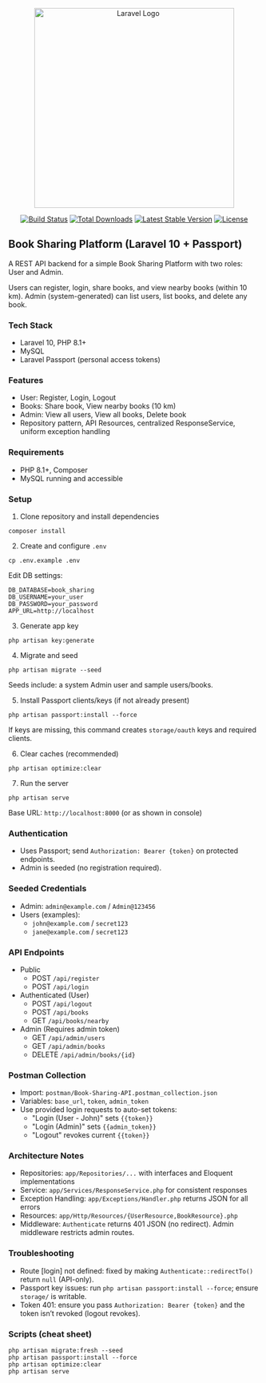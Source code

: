 <p align="center"><a href="https://laravel.com" target="_blank"><img src="https://raw.githubusercontent.com/laravel/art/master/logo-lockup/5%20SVG/2%20CMYK/1%20Full%20Color/laravel-logolockup-cmyk-red.svg" width="400" alt="Laravel Logo"></a></p>

<p align="center">
<a href="https://github.com/laravel/framework/actions"><img src="https://github.com/laravel/framework/workflows/tests/badge.svg" alt="Build Status"></a>
<a href="https://packagist.org/packages/laravel/framework"><img src="https://img.shields.io/packagist/dt/laravel/framework" alt="Total Downloads"></a>
<a href="https://packagist.org/packages/laravel/framework"><img src="https://img.shields.io/packagist/v/laravel/framework" alt="Latest Stable Version"></a>
<a href="https://packagist.org/packages/laravel/framework"><img src="https://img.shields.io/packagist/l/laravel/framework" alt="License"></a>
</p>

## Book Sharing Platform (Laravel 10 + Passport)

A REST API backend for a simple Book Sharing Platform with two roles: User and Admin.

Users can register, login, share books, and view nearby books (within 10 km). Admin (system-generated) can list users, list books, and delete any book.

### Tech Stack
- Laravel 10, PHP 8.1+
- MySQL
- Laravel Passport (personal access tokens)

### Features
- User: Register, Login, Logout
- Books: Share book, View nearby books (10 km)
- Admin: View all users, View all books, Delete book
- Repository pattern, API Resources, centralized ResponseService, uniform exception handling

### Requirements
- PHP 8.1+, Composer
- MySQL running and accessible

### Setup
1) Clone repository and install dependencies
```
composer install
```

2) Create and configure `.env`
```
cp .env.example .env
```
Edit DB settings:
```
DB_DATABASE=book_sharing
DB_USERNAME=your_user
DB_PASSWORD=your_password
APP_URL=http://localhost
```

3) Generate app key
```
php artisan key:generate
```

4) Migrate and seed
```
php artisan migrate --seed
```
Seeds include: a system Admin user and sample users/books.

5) Install Passport clients/keys (if not already present)
```
php artisan passport:install --force
```
If keys are missing, this command creates `storage/oauth` keys and required clients.

6) Clear caches (recommended)
```
php artisan optimize:clear
```

7) Run the server
```
php artisan serve
```
Base URL: `http://localhost:8000` (or as shown in console)

### Authentication
- Uses Passport; send `Authorization: Bearer {token}` on protected endpoints.
- Admin is seeded (no registration required).

### Seeded Credentials
- Admin: `admin@example.com` / `Admin@123456`
- Users (examples):
  - `john@example.com` / `secret123`
  - `jane@example.com` / `secret123`

### API Endpoints
- Public
  - POST `/api/register`
  - POST `/api/login`
- Authenticated (User)
  - POST `/api/logout`
  - POST `/api/books`
  - GET `/api/books/nearby`
- Admin (Requires admin token)
  - GET `/api/admin/users`
  - GET `/api/admin/books`
  - DELETE `/api/admin/books/{id}`

### Postman Collection
- Import: `postman/Book-Sharing-API.postman_collection.json`
- Variables: `base_url`, `token`, `admin_token`
- Use provided login requests to auto-set tokens:
  - "Login (User - John)" sets `{{token}}`
  - "Login (Admin)" sets `{{admin_token}}`
  - "Logout" revokes current `{{token}}`

### Architecture Notes
- Repositories: `app/Repositories/...` with interfaces and Eloquent implementations
- Service: `app/Services/ResponseService.php` for consistent responses
- Exception Handling: `app/Exceptions/Handler.php` returns JSON for all errors
- Resources: `app/Http/Resources/{UserResource,BookResource}.php`
- Middleware: `Authenticate` returns 401 JSON (no redirect). Admin middleware restricts admin routes.

### Troubleshooting
- Route [login] not defined: fixed by making `Authenticate::redirectTo()` return `null` (API-only).
- Passport key issues: run `php artisan passport:install --force`; ensure `storage/` is writable.
- Token 401: ensure you pass `Authorization: Bearer {token}` and the token isn’t revoked (logout revokes).

### Scripts (cheat sheet)
```
php artisan migrate:fresh --seed
php artisan passport:install --force
php artisan optimize:clear
php artisan serve
```